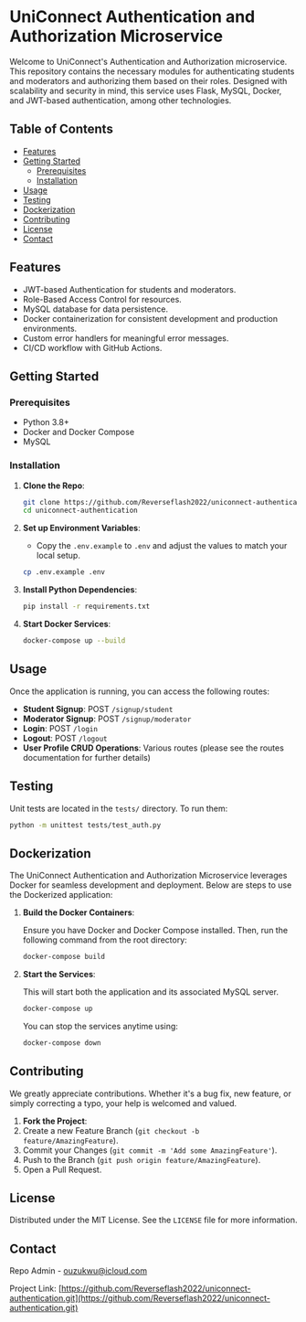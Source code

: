 # UniConnect Authentication and Authorization Microservice

Welcome to UniConnect's Authentication and Authorization microservice. This repository contains the necessary modules for authenticating students and moderators and authorizing them based on their roles. Designed with scalability and security in mind, this service uses Flask, MySQL, Docker, and JWT-based authentication, among other technologies.

## Table of Contents

- [Features](#features)
- [Getting Started](#getting-started)
    - [Prerequisites](#prerequisites)
    - [Installation](#installation)
- [Usage](#usage)
- [Testing](#testing)
- [Dockerization](#dockerization)
- [Contributing](#contributing)
- [License](#license)
- [Contact](#contact)

## Features

- JWT-based Authentication for students and moderators.
- Role-Based Access Control for resources.
- MySQL database for data persistence.
- Docker containerization for consistent development and production environments.
- Custom error handlers for meaningful error messages.
- CI/CD workflow with GitHub Actions.

## Getting Started

### Prerequisites

- Python 3.8+
- Docker and Docker Compose
- MySQL

### Installation

1. **Clone the Repo**:
    ```bash
    git clone https://github.com/Reverseflash2022/uniconnect-authentication.git
    cd uniconnect-authentication
    ```

2. **Set up Environment Variables**:
    - Copy the `.env.example` to `.env` and adjust the values to match your local setup.
      
    ```bash
    cp .env.example .env
    ```

3. **Install Python Dependencies**:
    ```bash
    pip install -r requirements.txt
    ```

4. **Start Docker Services**:
    ```bash
    docker-compose up --build
    ```

## Usage

Once the application is running, you can access the following routes:

- **Student Signup**: POST `/signup/student`
- **Moderator Signup**: POST `/signup/moderator`
- **Login**: POST `/login`
- **Logout**: POST `/logout`
- **User Profile CRUD Operations**: Various routes (please see the routes documentation for further details)

## Testing

Unit tests are located in the `tests/` directory. To run them:

```bash
python -m unittest tests/test_auth.py
```

## Dockerization

The UniConnect Authentication and Authorization Microservice leverages Docker for seamless development and deployment. Below are steps to use the Dockerized application:

1. **Build the Docker Containers**:

    Ensure you have Docker and Docker Compose installed. Then, run the following command from the root directory:

    ```bash
    docker-compose build
    ```

2. **Start the Services**:

    This will start both the application and its associated MySQL server.

    ```bash
    docker-compose up
    ```

    You can stop the services anytime using:

    ```bash
    docker-compose down
    ```

## Contributing

We greatly appreciate contributions. Whether it's a bug fix, new feature, or simply correcting a typo, your help is welcomed and valued.

1. **Fork the Project**:
2. Create a new Feature Branch (`git checkout -b feature/AmazingFeature`).
3. Commit your Changes (`git commit -m 'Add some AmazingFeature'`).
4. Push to the Branch (`git push origin feature/AmazingFeature`).
5. Open a Pull Request.

## License

Distributed under the MIT License. See the `LICENSE` file for more information.

## Contact

Repo Admin - ouzukwu@icloud.com

Project Link: [https://github.com/Reverseflash2022/uniconnect-authentication.git](https://github.com/Reverseflash2022/uniconnect-authentication.git)

